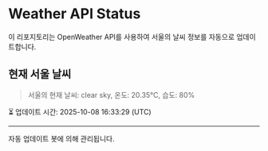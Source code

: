
# Weather API Status

이 리포지토리는 OpenWeather API를 사용하여 서울의 날씨 정보를 자동으로 업데이트합니다.

## 현재 서울 날씨
> 서울의 현재 날씨: clear sky, 온도: 20.35°C, 습도: 80%

⏳ 업데이트 시간: 2025-10-08 16:33:29 (UTC)

---
자동 업데이트 봇에 의해 관리됩니다.
